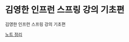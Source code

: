 # 김영한 인프런 스프링 강의 기초편

김영한 인프런 스프링 강의 기초편

[노트 정리](https://zesty-canidae-e1b.notion.site/14b9bc2ba95a80b1bc20f5272d91a405?pvs=4)
